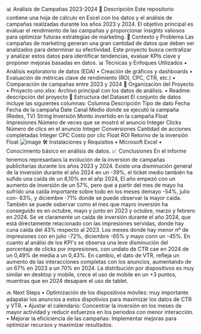  
📊 Análisis de Campañas 2023-2024
📌 Descripción
Este repositorio contiene una hoja de cálculo en Excel con los datos y el análisis de campañas realizadas durante los años 2023 y 2024. El objetivo principal es evaluar el rendimiento de las campañas y proporcionar insights valiosos para optimizar futuras estrategias de marketing.
📍 Contexto y Problema
Las campañas de marketing generan una gran cantidad de datos que deben ser analizados para determinar su efectividad. Este proyecto busca centralizar y analizar estos datos para identificar tendencias, evaluar KPIs clave y proponer mejoras basadas en datos.
📊 Técnicas y Enfoques Utilizados
•	Análisis exploratorio de datos (EDA)
•	Creación de gráficos y dashboards
•	Evaluación de métricas clave de rendimiento (ROI, CPC, CTR, etc.)
•	Comparación de campañas entre 2023 y 2024
📂 Organización del Proyecto
•	Proyecto uno.xlsx: Archivo principal con los datos de análisis.
•	Readme: descripción del proyecto
📑 Estructura del Dataset
El conjunto de datos incluye las siguientes columnas:
Columna	Descripción	Tipo de dato
Fecha	Fecha de la campaña	Date
Canal	Medio donde se ejecutó la campaña (Redes, TV)	String
Inversión	Monto invertido en la campaña	Float
Impresiones	Número de veces que se mostró el anuncio	Integer
Clicks	Número de clics en el anuncio	Integer
Conversiones	Cantidad de acciones completadas	Integer
CPC	Costo por clic	Float
ROI	Retorno de la inversión	Float
![image](https://github.com/user-attachments/assets/dc80c569-4691-47dd-8f6c-caacbd2f8061)
🛠 Instalaciones y Requisitos
•	Microsoft Excel 
•	Conocimiento básico en análisis de datos.
📈 Conclusiones
En el informe tenemos represantaos la evolución de la inversion de campañas publicitarias durante los años 2023 y 2024.
Existe una disminución general de la inversión durante el año 2024 en un -39%, el ticket medio también ha sufido una caída de un 8,10% en el añp 2024,
El año empezó con un aumento de  inversión de un  57%, pero que a partir del mes de mayo ha sufrido una caída importante sobre todo en los meses demayo -54%,  julio con- 63%, y diciembre -71% donde se puede observar la mayor caída.
También se puede osbervar como el mes que mayro inversión ha conseguido es en octubre, mayo y junto en 2023 y octubre, marzo y febrero en 2024.
Se ve claramente un caída de inversión durante el año 2024, que está directamente relacionado con las impresiones servidas,  donde hay cuna caída del 43% respecto al 2023. Los meses donde hay menor nº de impresiones con en julio -72%, diciembre -65% y mayo conn un -45%.
En cuanto al análisi de los KPI's se observa una leve disminución del porcentaje de clicks por impresiones, con undato de CTR cae en 2024  de un 0,49% de media a un 0,43%.
En cambio, el dato de VTR, refleja un aumento de las interacciones completas con los anuncios, aumentando de un 67% en 2023 a un 70% en 2024.
La distribución por dispositivos es muy similar en desktop y mobile, crece el uso de mobile en un +3 puntos, muentras que en 2024 desapare el uso de tablet.


🔜 Next Steps
•	Optimización de los dispositivos móviles: muy importante adapatar los anuncios a estos dispotivios para maximizar los datos de CTR y VTR.
•	Ajustar el calendario: Concentrar la inversión en los meses de mayor actividad y reducir esfuerzos en los periodos con menor interacción.
•	Mejorar la eficiciencia de las campañas: Implementar mejoras para optimizar recursos y maximizar resultados.


